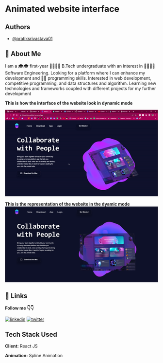 # Animated website interface

## Authors

- [@pratiksrivastava01](https://www.github.com/pratiksrivastava01)

## 🚀 About Me

I am a 🎓🎓 first-year 🧑‍🔬🧑‍🔬 B.Tech undergraduate with an interest in 🧑‍💻🧑‍💻 Software Engineering. Looking for a platform where I can enhance my development and 🤹🤹 programming skills. Interested in web development, competitive programming, and data structures and algorithm. Learning new technologies and frameworks coupled with different projects for my further development

**This is how the interface of the website look in dynamic mode**

![App gif](./ezgif.com-gif-maker.gif)

**This is the representation of the website in the dyamic mode**
![App Screenshot](./Screenshot%202022-09-05%20222619.png)

## 🔗 Links

**Follow me 👇👇**

[![linkedin](https://img.shields.io/badge/linkedin-0A66C2?style=for-the-badge&logo=linkedin&logoColor=white)](https://www.linkedin.com/in/srivastava2191/)
[![twitter](https://img.shields.io/badge/twitter-1DA1F2?style=for-the-badge&logo=twitter&logoColor=white)](https://twitter.com/Pratik_Srivasta)

## Tech Stack Used

**Client:** React JS

**Animation:** Spline Animation
